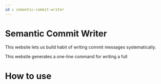 ```yaml
---
id : semantic-commit-writer
---
```


# Semantic Commit Writer

This website lets us build habit of writing commit messages systematically. 

This website generates a one-line command for writing a full  

# How to use
